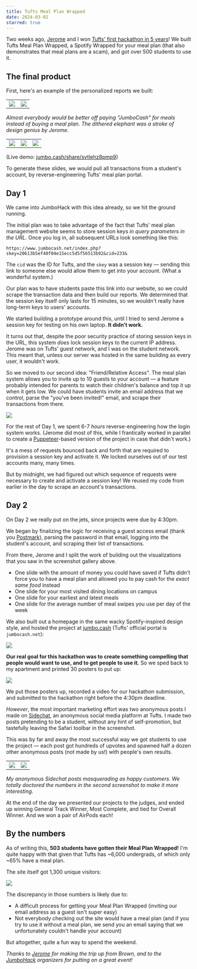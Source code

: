 ```yaml
---
title: Tufts Meal Plan Wrapped
date: 2024-03-02
starred: true
---
```


Two weeks ago, [Jerome](https://jero.zone) and I won [Tufts' first hackathon in 5 years](https://www.tuftsdaily.com/article/2024/02/jumbocode-hosts-first-hackathon-at-tufts-in-5-years)! We built Tufts Meal Plan Wrapped, a Spotify Wrapped for your meal plan (that also demonstrates that meal plans are a scam), and got over 500 students to use it.

## The final product

First, here's an example of the personalized reports we built:

|                            |                                             |
| -------------------------- | ------------------------------------------- |
| ![](/posts/wrapped/1.jpeg) | ![](/posts/wrapped/IMG_806CF0DA9B6E-1.jpeg) |

_Almost everybody would be better off paying "JumboCash" for meals instead of buying a meal plan. The dithered elephant was a stroke of design genius by Jerome._

|                                                        |                                                            |                                                            |
| ------------------------------------------------------ | ---------------------------------------------------------- | ---------------------------------------------------------- |
| ![](/posts/wrapped/Tufts%20Meal%20Plan%20Wrapped.jpeg) | ![](/posts/wrapped/Tufts%20Meal%20Plan%20Wrapped%202.jpeg) | ![](/posts/wrapped/Tufts%20Meal%20Plan%20Wrapped%203.jpeg) |

(Live demo: [jumbo.cash/share/svtlehz8pmp9](https://jumbo.cash/share/svtlehz8pmp9))

To generate these slides, we would pull all transactions from a student's account, by reverse-engineering Tufts' meal plan portal.

## Day 1

We came into JumboHack with this idea already, so we hit the ground running.

The initial plan was to take advantage of the fact that Tufts' meal plan management website seems to store session keys _in query parameters in the URL_. Once you log in, all subsequent URLs look something like this:

```
https://www.jumbocash.net/index.php?skey=20613b5ef40f04e15ecc5d5f56513b92&cid=233&
```

The `cid` was the ID for Tufts, and the `skey` was a session key — sending this link to someone else would allow them to get into your account. (What a wonderful system.)

Our plan was to have students paste this link into our website, so we could scrape the transaction data and then build our reports. We determined that the session key itself only lasts for 15 minutes, so we wouldn't really have long-term keys to users' accounts.

We started building a prototype around this, until I tried to send Jerome a session key for testing on his own laptop. **It didn't work.**

It turns out that, despite the poor security practice of storing session keys in the URL, this system _does_ lock session keys to the current IP address. Jerome was on Tufts' guest network, and I was on the student network. This meant that, unless our server was hosted in the same building as every user, it wouldn't work.

So we moved to our second idea: "Friend/Relative Access". The meal plan system allows you to invite up to 10 guests to your account — a feature probably intended for parents to watch their children's balance and top it up when it gets low. We could have students invite an email address that we control, parse the "you've been invited!" email, and scrape their transactions from there.

![](/posts/wrapped/2024-03-02%20at%2015.23.40@2x.png)

For the rest of Day 1, we spent 6-7 _hours_ reverse-engineering how the login system works. (Jerome did most of this, while I frantically worked in parallel to create a [Puppeteer](https://pptr.dev)-based version of the project in case that didn't work.)

It's a mess of requests bounced back and forth that are required to provision a session key and activate it. We locked ourselves out of our test accounts many, many times.

But by midnight, we had figured out which sequence of requests were necessary to create and activate a session key! We reused my code from earlier in the day to scrape an account's transactions.

## Day 2

On Day 2 we really put on the jets, since projects were due by 4:30pm.

We began by finalizing the logic for receiving a guest access email (thank you [Postmark](https://postmarkapp.com)), parsing the password in that email, logging into the student's account, and scraping their list of transactions.

From there, Jerome and I split the work of building out the visualizations that you saw in the screenshot gallery above.

- One slide with the amount of money you could have saved if Tufts didn't force you to have a meal plan and allowed you to pay cash for the _exact same food_ instead
- One slide for your most visited dining locations on campus
- One slide for your earliest and latest meals
- One slide for the average number of meal swipes you use per day of the week

We also built out a homepage in the same wacky Spotify-inspired design style, and hosted the project at [jumbo.cash](https://jumbo.cash) (Tufts' official portal is `jumbocash.net`):

![](/posts/wrapped/2024-03-02%20at%2015.31.46@2x.png)

**Our real goal for this hackathon was to create something compelling that people would want to use, and to get people to use it.** So we sped back to my apartment and printed 30 posters to put up:

![](/posts/wrapped/R0000437.JPG)

We put those posters up, recorded a video for our hackathon submission, and submitted to the hackathon right before the 4:30pm deadline.

_However_, the most important marketing effort was two anonymous posts I made on [Sidechat](https://sidechat.lol), an anonymous social media platform at Tufts. I made two posts pretending to be a student, without any hint of self-promotion, but tastefully leaving the Safari toolbar in the screenshot.

This was by far and away the most successful way we got students to use the project — each post got hundreds of upvotes and spawned half a dozen other anonymous posts (not made by us!) with people's own results.

|                                  |                                  |
| -------------------------------- | -------------------------------- |
| ![](/posts/wrapped/IMG_5328.jpg) | ![](/posts/wrapped/IMG_5329.jpg) |

_My anonymous Sidechat posts masquerading as happy customers. We totally doctored the numbers in the second screenshot to make it more interesting._

At the end of the day we presented our projects to the judges, and ended up winning General Track Winner, Most Complete, and tied for Overall Winner. And we won a pair of AirPods each!

## By the numbers

As of writing this, **503 students have gotten their Meal Plan Wrapped!** I'm quite happy with that given that Tufts has ~6,000 undergrads, of which only ~65% have a meal plan.

The site itself got 1,300 unique visitors:

![](/posts/wrapped/image.png)

The discrepancy in those numbers is likely due to:

- A difficult process for getting your Meal Plan Wrapped (inviting our email address as a guest isn't super easy)
- Not everybody checking out the site would have a meal plan (and if you try to use it without a meal plan, we send you an email saying that we unfortunately couldn't handle your account)

But altogether, quite a fun way to spend the weekend.

_Thanks to_ [_Jerome_](https://jero.zone) _for making the trip up from Brown, and to the_ [_JumboHack_](https://jumbohack.vercel.app) _organizers for putting on a great event!_
